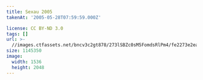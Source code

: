 ```yaml
---
title: Sexau 2005
takenAt: '2005-05-28T07:59:59.000Z'

license: CC BY-ND 3.0
tags: []
url: >-
  //images.ctfassets.net/bncv3c2gt878/273lSBZc0sM5FomdsRlPm4/fe2273e2eac8944c9a402b1621c533fe/sexau-2005_4559694269_o
size: 1145350
image:
  width: 1536
  height: 2048
---
```

